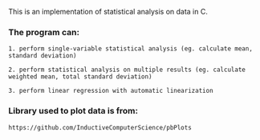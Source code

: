 This is an implementation of statistical analysis on data in C.

### The program can:

	1. perform single-variable statistical analysis (eg. calculate mean, standard deviation)
  
	2. perform statistical analysis on multiple results (eg. calculate weighted mean, total standard deviation)
  
	3. perform linear regression with automatic linearization
  
### Library used to plot data is from:

	https://github.com/InductiveComputerScience/pbPlots
